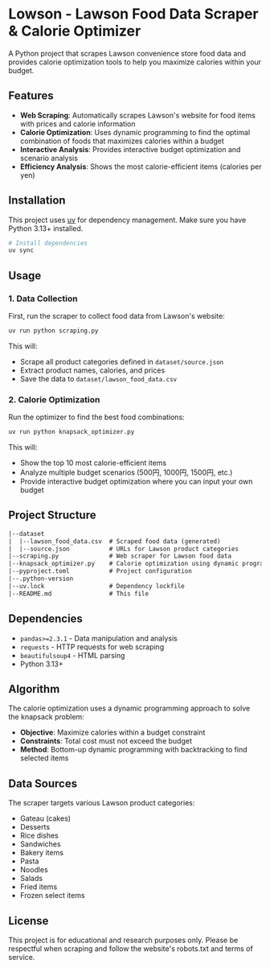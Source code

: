# Lowson - Lawson Food Data Scraper & Calorie Optimizer

A Python project that scrapes Lawson convenience store food data and provides calorie optimization tools to help you maximize calories within your budget.

## Features

- **Web Scraping**: Automatically scrapes Lawson's website for food items with prices and calorie information
- **Calorie Optimization**: Uses dynamic programming to find the optimal combination of foods that maximizes calories within a budget
- **Interactive Analysis**: Provides interactive budget optimization and scenario analysis
- **Efficiency Analysis**: Shows the most calorie-efficient items (calories per yen)

## Installation

This project uses [uv](https://github.com/astral-sh/uv) for dependency management. Make sure you have Python 3.13+ installed.

```bash
# Install dependencies
uv sync
```

## Usage

### 1. Data Collection

First, run the scraper to collect food data from Lawson's website:

```bash
uv run python scraping.py
```

This will:
- Scrape all product categories defined in `dataset/source.json`
- Extract product names, calories, and prices
- Save the data to `dataset/lawson_food_data.csv`

### 2. Calorie Optimization

Run the optimizer to find the best food combinations:

```bash
uv run python knapsack_optimizer.py
```

This will:
- Show the top 10 most calorie-efficient items
- Analyze multiple budget scenarios (500円, 1000円, 1500円, etc.)
- Provide interactive budget optimization where you can input your own budget

## Project Structure

```txt
|--dataset
|  |--lawson_food_data.csv  # Scraped food data (generated)
|  |--source.json           # URLs for Lawson product categories
|--scraping.py              # Web scraper for Lawson food data
|--knapsack_optimizer.py    # Calorie optimization using dynamic programming
|--pyproject.toml           # Project configuration
|--.python-version
|--uv.lock                  # Dependency lockfile
|--README.md                # This file
```

## Dependencies

- `pandas>=2.3.1` - Data manipulation and analysis
- `requests` - HTTP requests for web scraping
- `beautifulsoup4` - HTML parsing
- Python 3.13+

## Algorithm

The calorie optimization uses a dynamic programming approach to solve the knapsack problem:
- **Objective**: Maximize calories within a budget constraint
- **Constraints**: Total cost must not exceed the budget
- **Method**: Bottom-up dynamic programming with backtracking to find selected items

## Data Sources

The scraper targets various Lawson product categories:
- Gateau (cakes)
- Desserts
- Rice dishes
- Sandwiches
- Bakery items
- Pasta
- Noodles
- Salads
- Fried items
- Frozen select items

## License

This project is for educational and research purposes only. Please be respectful when scraping and follow the website's robots.txt and terms of service.

